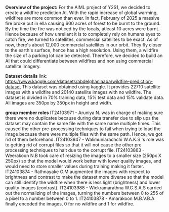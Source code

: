 **Overview of the project:**
For the AIML project of Y2S1, we decided to create a wildfire prediction AI. With the rapid increase of global warming, wildfires are more common than ever. In fact, February of 2025 a massive fire broke out in ella causing 600 acres of forest to be burnt to the ground. By the time the fire was noticed by the locals, atleast 10 acres were burnt. 
Hence because of how unreliant it is to completely rely on humans eyes to catch fire, we turned to satellites, commercial satellites to be exact. As of now, there's about 12,000 commercial satellites in our orbit. They fly closer to the earth's surface, hence has a high resolution. Using them, a wildfire the size of a parking lot can be detected. Therefore, we decided to build an AI that could differentiate between wildfires and non using commercial satellite imagery.

**Dataset details**
link: https://www.kaggle.com/datasets/abdelghaniaaba/wildfire-prediction-dataset
This dataset was obtained using kaggle. It provides 22710 satellite images with a wildfire and  20140 satellite images with no wildfire. The dataset is divided in 70% training data, 15% test data and 15% validate data. All images are 350px by 350px in height and width.

**group member roles**
IT24103971 - Aruniya N. was in charge of making sure there were no duplicates because during data transfer due to slip ups the dataset may contain the same file with the same name multiple times. This caused the other pre-processing techniques to fail when trying to load the image because there were multiple files with the same path. Hence, we got rid of them beforehand.
IT24103947 - Walimuniarachchi W.A.K.S 's role was to getting rid of corrupt files so that it will not cause the other pre processing techniques to halt due to the corrupt file.
IT24103863 - Weerakoon N.B took care of resizing the images to a smaller size (250px X 250px) so that the model would work better with lower quality images, and would need to store smaller values during training making it faster.
IT24103874 - Rathnayake O.M augmented the images with respect to brightness and contrast to make the dataset more diverse so that the model can still identify the wildfire when there is less light (brightness) and lower quality images (contrast).
IT24103988 - Wickramarathna W.G.S.A.S carried out the normalizing of the images, turning the numbers between 0 to 255 of a pixel to a number between 0 to 1.
IT24103878 - Amarakoon M.B.V.B.A finally encoded the images, 0 for no wildfire and 1 for wildfire.
